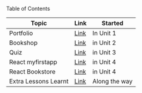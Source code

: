 


Table of Contents

| Topic | Link | Started |
| --- | --- | --- |
| Portfolio | [Link](https://github.com/AffirmedVisionary/blackcodher-bootcamp/tree/master/html/portfolio) | In Unit 1 |
| Bookshop | [Link](https://github.com/AffirmedVisionary/blackcodher-bootcamp/tree/master/html/bookshop) | in Unit 2 |
| Quiz | [Link](https://github.com/AffirmedVisionary/blackcodher-bootcamp/tree/master/javascript/quiz-along) | in Unit 3 |
| React myfirstapp | [Link](https://github.com/AffirmedVisionary/blackcodher-bootcamp/tree/master/react-and-react-native/myfirstapp) | in Unit 4 |
| React Bookstore | [Link](https://github.com/AffirmedVisionary/blackcodher-bootcamp/tree/master/react-and-react-native/bookstore-react) | in Unit 4 |
|Extra Lessons Learnt | [Link](https://github.com/AffirmedVisionary/blackcodher-bootcamp/tree/master/Extras) | Along the way |
